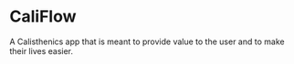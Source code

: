 # CaliFlow
 A Calisthenics app that is meant to provide value to the user and to make their lives easier.
